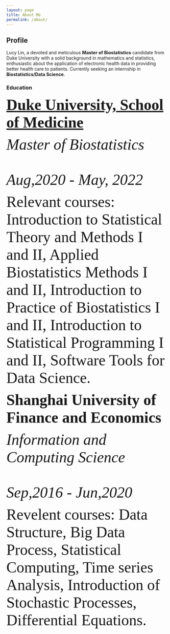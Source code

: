 ```yaml
---
layout: page
title: About Me
permalink: /about/
---
```

## Profile
Lucy Lin, a devoted and meticulous **Master of Biostatistics** candidate from Duke University with a solid background in mathematics and statistics, enthusiastic about the application of electronic health data in providing better health care to patients. Currently seeking an internship in **Biostatistics/Data Science**. 

### Education
**<font size="8" face="Garamond">[Duke University, School of Medicine](https://biostat.duke.edu/)</font>**

_<font size="8" face="Garamond">Master of Biostatistics &emsp;&emsp;&emsp;&emsp;&emsp;&emsp;&emsp;&emsp;&emsp;   Aug,2020 - May, 2022</font>_

<font size="7" face="Garamond">Relevant courses: Introduction to Statistical Theory and Methods I and II, Applied Biostatistics Methods I and II, Introduction to Practice of Biostatistics I and II, Introduction to Statistical Programming I and II, Software Tools for Data Science. </font><br/>

**<font size="8" face="Garamond">Shanghai University of Finance and Economics</font>**

_<font size="8" face="Garamond">Information and Computing Science &emsp;&emsp;&emsp;&emsp;&emsp;&emsp;&emsp;&emsp;&emsp; Sep,2016 - Jun,2020</font>_

<font size="7" face="Garamond">Revelent courses: Data Structure, Big Data Process, Statistical Computing, Time series Analysis, Introduction of Stochastic Processes, Differential Equations.</font><br/>






